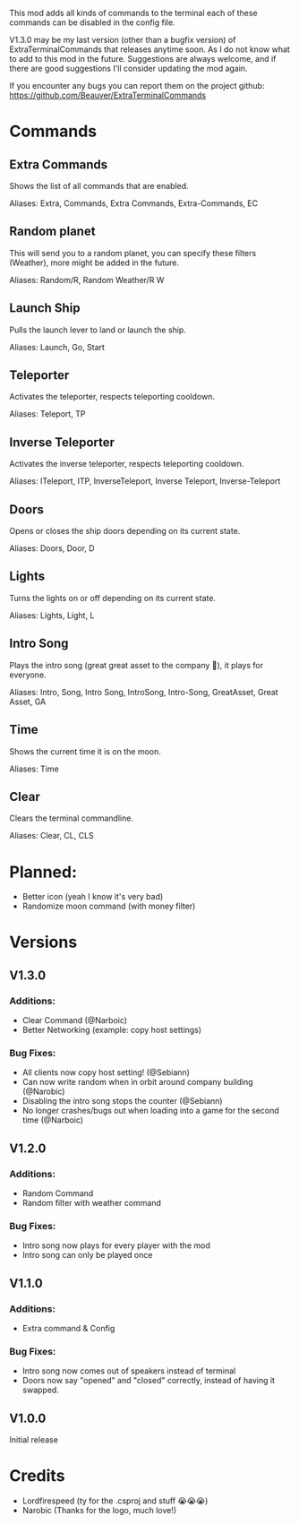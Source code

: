 This mod adds all kinds of commands to the terminal each of these commands can be disabled in the config file. 

V1.3.0 may be my last version (other than a bugfix version) of ExtraTerminalCommands that releases anytime soon. As I do not know what to add to this mod in the future. Suggestions are always welcome, and if there are good suggestions I'll consider updating the mod again.

If you encounter any bugs you can report them on the project github: https://github.com/Beauver/ExtraTerminalCommands

# Commands
## Extra Commands
Shows the list of all commands that are enabled.

Aliases: Extra, Commands, Extra Commands, Extra-Commands, EC
## Random planet
This will send you to a random planet, you can specify these filters (Weather), more might be added in the future.

Aliases: Random/R, Random Weather/R W
## Launch Ship
Pulls the launch lever to land or launch the ship.

Aliases: Launch, Go, Start
## Teleporter
Activates the teleporter, respects teleporting cooldown.

Aliases: Teleport, TP
## Inverse Teleporter
Activates the inverse teleporter, respects teleporting cooldown.

Aliases: ITeleport, ITP, InverseTeleport, Inverse Teleport, Inverse-Teleport
## Doors
Opens or closes the ship doors depending on its current state.

Aliases: Doors, Door, D
## Lights
Turns the lights on or off depending on its current state.

Aliases: Lights, Light, L
## Intro Song
Plays the intro song (great great asset to the company 💃), it plays for everyone.

Aliases: Intro, Song, Intro Song, IntroSong, Intro-Song, GreatAsset, Great Asset, GA
## Time
Shows the current time it is on the moon.

Aliases: Time
## Clear
Clears the terminal commandline.

Aliases: Clear, CL, CLS


# Planned:
- Better icon (yeah I know it's very bad)
- Randomize moon command (with money filter)

# Versions
## V1.3.0
### Additions:
- Clear Command (@Narboic)
- Better Networking (example: copy host settings)

### Bug Fixes:
- All clients now copy host setting! (@Sebiann)
- Can now write random when in orbit around company building (@Narobic)
- Disabling the intro song stops the counter (@Sebiann)
- No longer crashes/bugs out when loading into a game for the second time (@Narboic)


## V1.2.0
### Additions:
- Random Command
- Random filter with weather command

### Bug Fixes:
- Intro song now plays for every player with the mod
- Intro song can only be played once

## V1.1.0
### Additions:
- Extra command & Config
### Bug Fixes:
- Intro song now comes out of speakers instead of terminal
- Doors now say "opened" and "closed" correctly, instead of having it swapped.

## V1.0.0
Initial release

# Credits
- Lordfirespeed (ty for the .csproj and stuff 😭😭😭)
- Narobic (Thanks for the logo, much love!)
